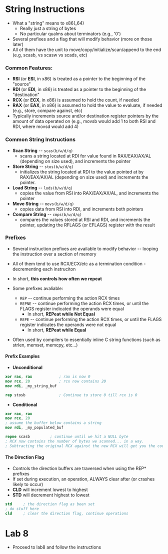 # String Instructions

* What a "string" means to x86(_64)
    * Really just a string of bytes
    * No particular qualms about terminators (e.g., '0')
* Several prefixes and a flag that will modify behavior (more on those later)
* All of them have the unit to move/copy/initialize/scan/append to the end (e.g, scasb, vs scasw vs scads, etc)

### Common Features:

* **RSI** (or **ESI**, in x86) is treated as a pointer to the beginning of the "source"
* **RDI** (or **EDI**, in x86) is treated as a pointer to the beginning of the "destination"
* **RCX** (or **ECX**, in x86) is assumed to hold the count, if needed
* **RAX** (or **EAX**, in x86) is assumed to hold the value to evaluate, if needed (e.g., store, compare against, etc)
* Typically increments source and/or destination register pointers by the amount of data operated on (e.g., movsb would add 1 to both RSI and RDI, where movsd would add 4)

### Common String Instructions

* **Scan String** -- `scas(b/w/d/q)`
    * scans a string located at RDI for value found in RAX/EAX/AX/AL (depending on size used), and increments the pointer 
* **Store String** -- `stos(b/w/d/q)`
    * initializes the string located at RDI to the value pointed at by RAX/EAX/AX/AL (depending on size used) and increments the pointer. 
* **Load String** -- `lods(b/w/d/q)`
    * copies the value from RSI into RAX/EAX/AX/AL, and increments the pointer
* **Move String** -- `movs(b/w/d/q)`
    * copies data from RSI into RDI, and increments both pointers
* **Compare String** -- `cmps(b/w/d/q)`
    * compares the values stored at RSI and RDI, and increments the pointer, updating the RFLAGS (or EFLAGS) register with the result

### Prefixes

* Several instruction prefixes are available to modify behavior -- looping the instruction over a section of memory
* All of them tend to use RCX/ECX/etc as a termination condition - decrementing each instruciton
* In short, **this controls how often we repeat**

* Some prefixes avaliable:
    * `REP` -- continue performing the action RCX times
    * `REPNE` -- continue performing the action RCX times, or until the FLAGS register indicated the operands were equal
        * In short, **REPeat while Not Equal**
    * `REPE` -- continue performing the action RCX times, or until the FLAGS register indicates the operands were not equal
        * In short, **REPeat while Equal**
* Often used by compilers to essentially inline C string functions (such as strlen, memset, memcpy, etc...)

#### Prefix Examples

* **Unconditional**

```nasm
xor rax, rax            ; rax is now 0
mov rcx, 20             ; rcx now contains 20
mov rdi, _my_string_buf

rep stosb               ; Continue to store 0 till rcx is 0
```

* **Conditional**

```nasm
xor rax, rax
mov rcx, 20
; assume the buffer below contains a string
mov rdi, _my_populated_buf

repne scasb         ; continue until we hit a NULL byte
; RCX now contains the number of bytes we scanned... in a way. 
; Subtracting the original RCX against the new RCX will get you the count
```

#### The Direction Flag

* Controls the direction buffers are traversed when using the REP* prefixes
* If set during execution, an operation, ALWAYS clear after (or crashes likely to occur)
* **CLD** will increment lowest to highest
* **STD** will decrement highest to lowest

```nasm
std     ; the direction flag as been set
; do stuff here
cld     ; clear the direction flag, continue operations
```
# Lab 8

* Proceed to lab8 and follow the instructions
